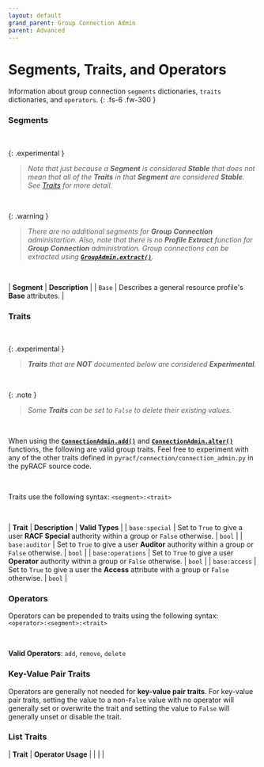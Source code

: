 ```yaml
---
layout: default
grand_parent: Group Connection Admin
parent: Advanced
---
```


# Segments, Traits, and Operators

Information about group connection `segments` dictionaries, `traits` dictionaries, and `operators`.
{: .fs-6 .fw-300 }

### Segments

&nbsp;

{: .experimental }
> _Note that just because a **Segment** is considered **Stable** that does not mean that all of the **Traits** in that **Segment** are considered **Stable**. See [Traits](#traits) for more detail._

&nbsp;

{: .warning }
> _There are no additional segments for **Group Connection** administartion._
> _Also, note that there is no **Profile Extract** function for **Group Connection** administration. Group connections can be extracted using **[`GroupAdmin.extract()`](../../../group/standard/extract#groupadminextract)**._

&nbsp;

| **Segment** | **Description** |
| `Base` | Describes a general resource profile's **Base** attributes. |

### Traits

&nbsp;

{: .experimental }
> _**Traits** that are **NOT** documented below are considered **Experimental**._

&nbsp;

{: .note }
> _Some **Traits** can be set to `False` to delete their existing values._

&nbsp;

When using the **[`ConnectionAdmin.add()`](../add#connectionadminadd)** and **[`ConnectionAdmin.alter()`](../alter#connectionadminalter)** functions, the following are valid group traits. Feel free to experiment with any of the other traits defined in `pyracf/connection/connection_admin.py` in the pyRACF source code.

&nbsp;

Traits use the following syntax: `<segment>:<trait>`

&nbsp;

| **Trait** | **Description** | **Valid Types** |
| `base:special` | Set to `True` to give a user **RACF Special** authority within a group or `False` otherwise. | `bool` |
| `base:auditor` | Set to `True` to give a user **Auditor** authority within a group or `False` otherwise. | `bool` |
| `base:operations` | Set to `True` to give a user **Operator** authority within a group or `False` otherwise. | `bool` |
| `base:access` | Set to `True` to give a user the **Access** attribute with a group or `False` otherwise. | `bool` |

### Operators

Operators can be prepended to traits using the following syntax: `<operator>:<segment>:<trait>`

&nbsp;

**Valid Operators**: `add`, `remove`, `delete`

### Key-Value Pair Traits

Operators are generally not needed for **key-value pair traits**. For key-value pair traits, setting the value to a non-`False` value with no operator will generally set or overwrite the trait and setting the value to `False` will generally unset or disable the trait.

### List Traits

| **Trait** | **Operator Usage** |
| | |
